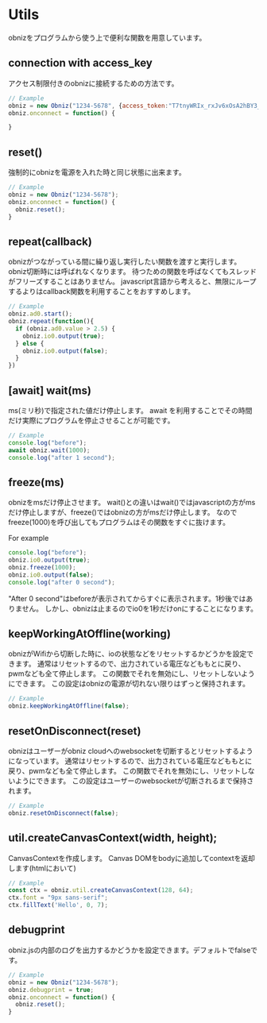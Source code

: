 # Utils
obnizをプログラムから使う上で便利な関数を用意しています。

## connection with access_key
アクセス制限付きのobnizに接続するための方法です。

```Javascript
// Example
obniz = new Obniz("1234-5678", {access_token:"T7tnyWRIx_rxJv6xOsA2hBY3_zrr1AsRqfsy...."});
obniz.onconnect = function() {

}
```

## reset()
強制的にobnizを電源を入れた時と同じ状態に出来ます。

```Javascript
// Example
obniz = new Obniz("1234-5678");
obniz.onconnect = function() {
  obniz.reset();
}
```

## repeat(callback)
obnizがつながっている間に繰り返し実行したい関数を渡すと実行します。
obniz切断時には呼ばれなくなります。
待つための関数を呼ばなくてもスレッドがフリーズすることはありません。
javascript言語から考えると、無限にループするよりはcallback関数を利用することをおすすめします。
```Javascript
// Example
obniz.ad0.start();
obniz.repeat(function(){
  if (obniz.ad0.value > 2.5) {
    obniz.io0.output(true);
  } else {
    obniz.io0.output(false);
  }
})
```
## [await] wait(ms)
ms(ミリ秒)で指定された値だけ停止します。
await を利用することでその時間だけ実際にプログラムを停止させることが可能です。
```Javascript
// Example
console.log("before");
await obniz.wait(1000);
console.log("after 1 second");
```
## freeze(ms)
obnizをmsだけ停止させます。
wait()との違いはwait()ではjavascriptの方がmsだけ停止しますが、freeze()ではobnizの方がmsだけ停止します。
なのでfreeze(1000)を呼び出してもプログラムはその関数をすぐに抜けます。

For example
```Javascript
console.log("before");
obniz.io0.output(true);
obniz.freeze(1000);
obniz.io0.output(false);
console.log("after 0 second");
```
"After 0 second"はbeforeが表示されてからすぐに表示されます。1秒後ではありません。
しかし、obnizは止まるのでio0を1秒だけonにすることになります。

## keepWorkingAtOffline(working)
obnizがWifiから切断した時に、ioの状態などをリセットするかどうかを設定できます。
通常はリセットするので、出力されている電圧などももとに戻り、pwmなども全て停止します。
この関数でそれを無効にし、リセットしないようにできます。
この設定はobnizの電源が切れない限りはずっと保持されます。
```Javascript
// Example
obniz.keepWorkingAtOffline(false);
```

## resetOnDisconnect(reset)
obnizはユーザーがobniz cloudへのwebsocketを切断するとリセットするようになっています。
通常はリセットするので、出力されている電圧などももとに戻り、pwmなども全て停止します。
この関数でそれを無効にし、リセットしないようにできます。
この設定はユーザーのwebsocketが切断されるまで保持されます。
```Javascript
// Example
obniz.resetOnDisconnect(false);
```

## util.createCanvasContext(width, height);
CanvasContextを作成します。
Canvas DOMをbodyに追加してcontextを返却します(htmlにおいて)

```Javascript
// Example
const ctx = obniz.util.createCanvasContext(128, 64);
ctx.font = "9px sans-serif";
ctx.fillText('Hello', 0, 7);
```

## debugprint
obniz.jsの内部のログを出力するかどうかを設定できます。デフォルトでfalseです。

```Javascript
// Example
obniz = new Obniz("1234-5678");
obniz.debugprint = true;
obniz.onconnect = function() {
  obniz.reset();
}
```